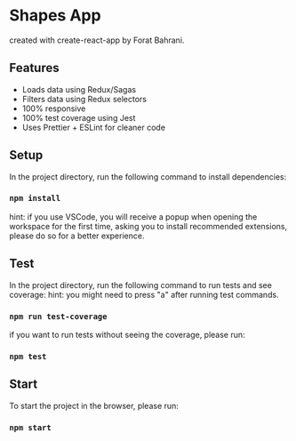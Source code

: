 # Shapes App

created with create-react-app by Forat Bahrani.

## Features

-  Loads data using Redux/Sagas
-  Filters data using Redux selectors
-  100% responsive
-  100% test coverage using Jest
-  Uses Prettier + ESLint for cleaner code

## Setup

In the project directory, run the following command to install dependencies:

### `npm install`

hint: if you use VSCode, you will receive a popup when opening the workspace for the first time, asking you to install recommended extensions, please do so for a better experience.

## Test

In the project directory, run the following command to run tests and see coverage:
hint: you might need to press "a" after running test commands.

### `npm run test-coverage`

if you want to run tests without seeing the coverage, please run:

### `npm test`

## Start

To start the project in the browser, please run:

### `npm start`
